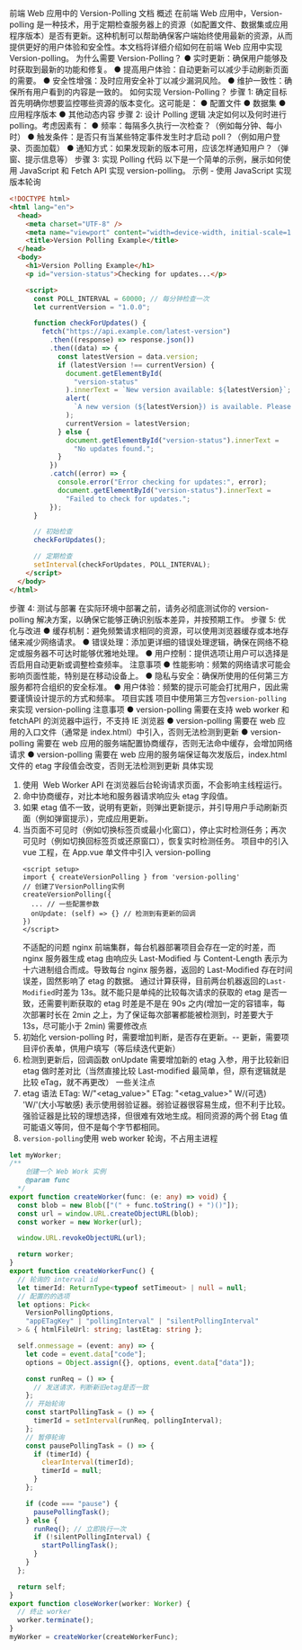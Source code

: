 前端 Web 应用中的 Version-Polling 文档
概述
在前端 Web 应用中，Version-polling 是一种技术，用于定期检查服务器上的资源（如配置文件、数据集或应用程序版本）是否有更新。这种机制可以帮助确保客户端始终使用最新的资源，从而提供更好的用户体验和安全性。本文档将详细介绍如何在前端 Web 应用中实现 Version-polling。
为什么需要 Version-Polling？
● 实时更新：确保用户能够及时获取到最新的功能和修复。
● 提高用户体验：自动更新可以减少手动刷新页面的需要。
● 安全性增强：及时应用安全补丁以减少漏洞风险。
● 维护一致性：确保所有用户看到的内容是一致的。
如何实现 Version-Polling？
步骤 1: 确定目标
首先明确你想要监控哪些资源的版本变化。这可能是：
● 配置文件
● 数据集
● 应用程序版本
● 其他动态内容
步骤 2: 设计 Polling 逻辑
决定如何以及何时进行 polling。考虑因素有：
● 频率：每隔多久执行一次检查？（例如每分钟、每小时）
● 触发条件：是否只有当某些特定事件发生时才启动 poll？（例如用户登录、页面加载）
● 通知方式：如果发现新的版本可用，应该怎样通知用户？（弹窗、提示信息等）
步骤 3: 实现 Polling 代码
以下是一个简单的示例，展示如何使用 JavaScript 和 Fetch API 实现 version-polling。
示例 - 使用 JavaScript 实现版本轮询

```html
<!DOCTYPE html>
<html lang="en">
  <head>
    <meta charset="UTF-8" />
    <meta name="viewport" content="width=device-width, initial-scale=1.0" />
    <title>Version Polling Example</title>
  </head>
  <body>
    <h1>Version Polling Example</h1>
    <p id="version-status">Checking for updates...</p>

    <script>
      const POLL_INTERVAL = 60000; // 每分钟检查一次
      let currentVersion = "1.0.0";

      function checkForUpdates() {
        fetch("https://api.example.com/latest-version")
          .then((response) => response.json())
          .then((data) => {
            const latestVersion = data.version;
            if (latestVersion !== currentVersion) {
              document.getElementById(
                "version-status"
              ).innerText = `New version available: ${latestVersion}`;
              alert(
                `A new version (${latestVersion}) is available. Please refresh the page.`
              );
              currentVersion = latestVersion;
            } else {
              document.getElementById("version-status").innerText =
                "No updates found.";
            }
          })
          .catch((error) => {
            console.error("Error checking for updates:", error);
            document.getElementById("version-status").innerText =
              "Failed to check for updates.";
          });
      }

      // 初始检查
      checkForUpdates();

      // 定期检查
      setInterval(checkForUpdates, POLL_INTERVAL);
    </script>
  </body>
</html>
```

步骤 4: 测试与部署
在实际环境中部署之前，请务必彻底测试你的 version-polling 解决方案，以确保它能够正确识别版本差异，并按预期工作。
步骤 5: 优化与改进
● 缓存机制：避免频繁请求相同的资源，可以使用浏览器缓存或本地存储来减少网络请求。
● 错误处理：添加更详细的错误处理逻辑，确保在网络不稳定或服务器不可达时能够优雅地处理。
● 用户控制：提供选项让用户可以选择是否启用自动更新或调整检查频率。
注意事项
● 性能影响：频繁的网络请求可能会影响页面性能，特别是在移动设备上。
● 隐私与安全：确保所使用的任何第三方服务都符合组织的安全标准。
● 用户体验：频繁的提示可能会打扰用户，因此需要谨慎设计提示的方式和频率。
项目实践
项目中使用第三方包`version-polling`来实现
version-polling 注意事项
● version-polling 需要在支持 web worker 和 fetchAPI 的浏览器中运行，不支持 IE 浏览器
● version-polling 需要在 web 应用的入口文件（通常是 index.html）中引入，否则无法检测到更新
● version-polling 需要在 web 应用的服务端配置协商缓存，否则无法命中缓存，会增加网络请求
● version-polling 需要在 web 应用的服务端保证每次发版后，index.html 文件的 etag 字段值会改变，否则无法检测到更新
具体实现

1. 使用  Web Worker API 在浏览器后台轮询请求页面，不会影响主线程运行。
2. 命中协商缓存，对比本地和服务器请求响应头 etag 字段值。
3. 如果 etag 值不一致，说明有更新，则弹出更新提示，并引导用户手动刷新页面（例如弹窗提示），完成应用更新。
4. 当页面不可见时（例如切换标签页或最小化窗口），停止实时检测任务；再次可见时（例如切换回标签页或还原窗口），恢复实时检测任务。
   项目中的引入
   vue 工程，在 App.vue 单文件中引入 version-polling
   ```vue
   <script setup>
   import { createVersionPolling } from 'version-polling'
   // 创建了VersionPolling实例
   createVersionPolling({
     ... // 一些配置参数
     onUpdate: (self) => {} // 检测到有更新的回调
   })
   </script>
   ```
   不适配的问题
   nginx 前端集群，每台机器部署项目会存在一定的时差，而 nginx 服务器生成 etag 由响应头 Last-Modified 与 Content-Length 表示为十六进制组合而成。导致每台 nginx 服务器，返回的 Last-Modified 存在时间误差，固然影响了 etag 的数据。
   通过计算获得，目前两台机器返回的`Last-Modified`时差为 13s。就不能只是单纯的比较每次请求的获取的 etag 是否一致，还需要判断获取的 etag 时差是不是在 90s 之内(增加一定的容错率，每次部署时长在 2min 之上，为了保证每次部署都能被检测到，时差要大于 13s，尽可能小于 2min)
   需要修改点
5. 初始化 version-polling 时，需要增加判断，是否存在更新。-- 更新，需要项目评价表单，供用户填写（等后续迭代更新）
6. 检测到更新后，回调函数 onUpdate 需要增加新的 etag 入参，用于比较新旧 etag 做时差对比（当然直接比较 Last-modified 最简单，但，原有逻辑就是比较 eTag，就不再更改）
   一些关注点
7. etag 语法
   ETag: W/"<etag_value>"
   ETag: "<etag_value>"
   W/(可选)
   'W/'(大小写敏感) 表示使用弱验证器。弱验证器很容易生成，但不利于比较。强验证器是比较的理想选择，但很难有效地生成。相同资源的两个弱 Etag 值可能语义等同，但不是每个字节都相同。
8. `version-polling`使用 web worker 轮询，不占用主进程

```ts
let myWorker;
/**
    创建一个 Web Work 实例
    @param func
  */
export function createWorker(func: (e: any) => void) {
  const blob = new Blob(["(" + func.toString() + ")()"]);
  const url = window.URL.createObjectURL(blob);
  const worker = new Worker(url);

  window.URL.revokeObjectURL(url);

  return worker;
}
export function createWorkerFunc() {
  // 轮询的 interval id
  let timerId: ReturnType<typeof setTimeout> | null = null;
  // 配置的的选项
  let options: Pick<
    VersionPollingOptions,
    "appETagKey" | "pollingInterval" | "silentPollingInterval"
  > & { htmlFileUrl: string; lastEtag: string };

  self.onmessage = (event: any) => {
    let code = event.data["code"];
    options = Object.assign({}, options, event.data["data"]);

    const runReq = () => {
      // 发送请求，判断新旧etag是否一致
    };
    // 开始轮询
    const startPollingTask = () => {
      timerId = setInterval(runReq, pollingInterval);
    };
    // 暂停轮询
    const pausePollingTask = () => {
      if (timerId) {
        clearInterval(timerId);
        timerId = null;
      }
    };

    if (code === "pause") {
      pausePollingTask();
    } else {
      runReq(); // 立即执行一次
      if (!silentPollingInterval) {
        startPollingTask();
      }
    }
  };

  return self;
}
export function closeWorker(worker: Worker) {
  // 终止 worker
  worker.terminate();
}
myWorker = createWorker(createWorkerFunc);
```
